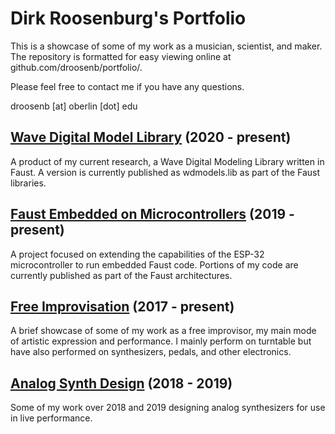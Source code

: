 # Dirk Roosenburg's Portfolio

This is a showcase of some of my work as a musician, scientist, and maker. The repository is formatted for easy viewing online at github.com/droosenb/portfolio/. 

Please feel free to contact me if you have any questions. 

droosenb [at] oberlin [dot] edu

## [Wave Digital Model Library](wave-digital-model-library) (2020 - present)

A product of my current research, a Wave Digital Modeling Library written in Faust. A version is currently published as wdmodels.lib as part of the Faust libraries.

## [Faust Embedded on Microcontrollers](embedded-esp32) (2019 - present) 

A project focused on extending the capabilities of the ESP-32 microcontroller to run embedded Faust code. Portions of my code are currently published as part of the Faust architectures. 

## [Free Improvisation](free-improvisation) (2017 - present) 

A brief showcase of some of my work as a free improvisor, my main mode of artistic expression and performance. I mainly perform on turntable but have also performed on synthesizers, pedals, and other electronics. 

## [Analog Synth Design](analog-synth-design) (2018 - 2019) 

Some of my work over 2018 and 2019 designing analog synthesizers for use in live performance. 
